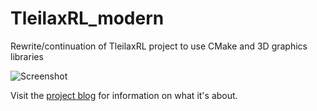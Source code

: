 # TleilaxRL_modern
Rewrite/continuation of TleilaxRL project to use CMake and 3D graphics libraries

![Screenshot](screenshots/tleilax_demo.gif)

Visit the [project blog](https://bredlej.github.io/TleilaxRL_modern/tleilax/2020/12/03/what-is-this.html) for information on what it's about.

